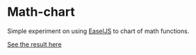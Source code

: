 # Math-chart

Simple experiment on using [EaselJS](https://www.createjs.com/easeljs) to chart of math functions.

[See the result here]()